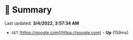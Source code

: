 # 📖 Summary
Last updated: **3/4/2022, 3:57:34 AM**

- `GET` [https://google.com](https://google.com) - **Up** (159ms)
